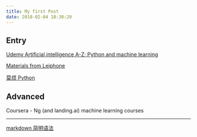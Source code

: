 ```yaml
---
title: My first Post
date: 2018-02-04 18:30:29
---
```


## Entry

[Udemy Artificial intelligence A-Z; Python and machine learning](https://www.udemy.com/home/my-courses/learning/)

[Materials from Leiphone](https://www.leiphone.com/news/201801/pM48Ekleds2b6j5i.html)

[莫烦 Python](https://morvanzhou.github.io/)

## Advanced

Coursera - Ng (and landing.ai) machine learning courses

---

[markdown 简明语法](http://wowubuntu.com/markdown/#p)

